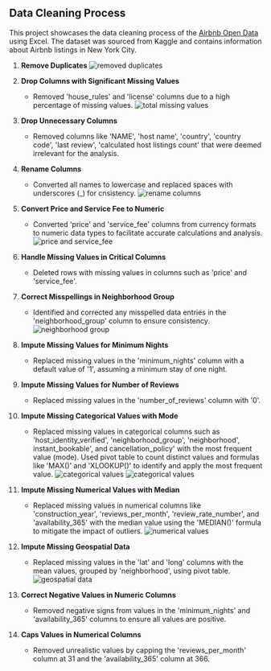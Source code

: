 ## Data Cleaning Process

This project showcases the data cleaning process of the [Airbnb Open Data](https://www.kaggle.com/datasets/arianazmoudeh/airbnbopendata/data) using Excel. The dataset was sourced from Kaggle and contains information about Airbnb listings in New York City.

1. **Remove Duplicates**
   ![removed duplicates](images/removed_duplicates.png)

2. **Drop Columns with Significant Missing Values**
   - Removed 'house_rules' and 'license' columns due to a high percentage of missing values.
   ![total missing values](images/total_NA_before.png)

3. **Drop Unnecessary Columns**
   - Removed columns like 'NAME', 'host name', 'country', 'country code', 'last review', 'calculated host listings count' that were deemed irrelevant for the analysis.

4. **Rename Columns**
   - Converted all names to lowercase and replaced spaces with underscores (_) for cnsistency.
   ![rename columns](images/rename_columns.png)

5. **Convert Price and Service Fee to Numeric**
   - Converted 'price' and 'service_fee' columns from currency formats to numeric data types to facilitate accurate calculations and analysis.
   ![price and service_fee](images/price_service_fee.png)

6. **Handle Missing Values in Critical Columns**
   - Deleted rows with missing values in columns such as 'price' and 'service_fee'.

7. **Correct Misspellings in Neighborhood Group**
   - Identified and corrected any misspelled data entries in the 'neighborhood_group' column to ensure consistency.
   ![neighborhood group](images/neighborhood_group.png)

8. **Impute Missing Values for Minimum Nights**
   - Replaced missing values in the 'minimum_nights' column with a default value of '1', assuming a minimum stay of one night.

9. **Impute Missing Values for Number of Reviews**
    - Replaced missing values in the 'number_of_reviews' column with '0'.

10. **Impute Missing Categorical Values with Mode**
    - Replaced missing values in categorical columns such as 'host_identity_verified', 'neighborhood_group', 'neighborhood', instant_bookable', and cancellation_policy' with the most frequent value (mode). Used pivot table to count distinct values and formulas like 'MAX()' and 'XLOOKUP()' to identify and apply the most frequent value.
    ![categorical values](images/categorical_values_1.png)
    ![categorical values](images/categorical_values_2.png)

11. **Impute Missing Numerical Values with Median**
    - Replaced missing values in numerical columns like 'construction_year', 'reviews_per_month', 'review_rate_number', and 'availability_365' with the median value using the 'MEDIAN()' formula to mitigate the impact of outliers.
    ![numerical values](images/numerical_values.png)

12. **Impute Missing Geospatial Data**
    - Replaced missing values in the 'lat' and 'long' columns with the mean values, grouped by 'neighborhood', using pivot table.
    ![geospatial data](images/geospatial_data.png)

13. **Correct Negative Values in Numeric Columns**
    - Removed negative signs from values in the 'minimum_nights' and 'availability_365' columns to ensure all values are positive.

14. **Caps Values in Numerical Columns**
    - Removed unrealistic values by capping the 'reviews_per_month' column at 31 and the 'availability_365' column at 366.
